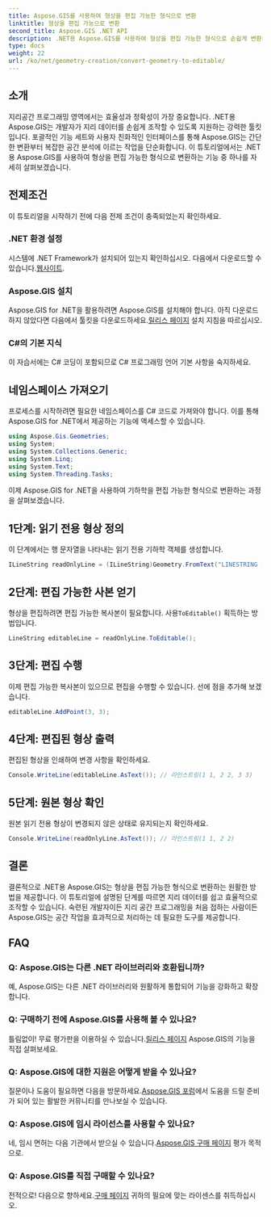 ```yaml
---
title: Aspose.GIS를 사용하여 형상을 편집 가능한 형식으로 변환
linktitle: 형상을 편집 가능으로 변환
second_title: Aspose.GIS .NET API
description: .NET용 Aspose.GIS를 사용하여 형상을 편집 가능한 형식으로 손쉽게 변환하는 방법을 알아보세요. 이 단계별 튜토리얼을 살펴보세요.
type: docs
weight: 22
url: /ko/net/geometry-creation/convert-geometry-to-editable/
---
```

## 소개
지리공간 프로그래밍 영역에서는 효율성과 정확성이 가장 중요합니다. .NET용 Aspose.GIS는 개발자가 지리 데이터를 손쉽게 조작할 수 있도록 지원하는 강력한 툴킷입니다. 포괄적인 기능 세트와 사용자 친화적인 인터페이스를 통해 Aspose.GIS는 간단한 변환부터 복잡한 공간 분석에 이르는 작업을 단순화합니다. 이 튜토리얼에서는 .NET용 Aspose.GIS를 사용하여 형상을 편집 가능한 형식으로 변환하는 기능 중 하나를 자세히 살펴보겠습니다.
## 전제조건
이 튜토리얼을 시작하기 전에 다음 전제 조건이 충족되었는지 확인하세요.
### .NET 환경 설정
 시스템에 .NET Framework가 설치되어 있는지 확인하십시오. 다음에서 다운로드할 수 있습니다.[웹사이트](https://dotnet.microsoft.com/download).
### Aspose.GIS 설치
 Aspose.GIS for .NET을 활용하려면 Aspose.GIS를 설치해야 합니다. 아직 다운로드하지 않았다면 다음에서 툴킷을 다운로드하세요.[릴리스 페이지](https://releases.aspose.com/gis/net/) 설치 지침을 따르십시오.
### C#의 기본 지식
이 자습서에는 C# 코딩이 포함되므로 C# 프로그래밍 언어 기본 사항을 숙지하세요.

## 네임스페이스 가져오기
프로세스를 시작하려면 필요한 네임스페이스를 C# 코드로 가져와야 합니다. 이를 통해 Aspose.GIS for .NET에서 제공하는 기능에 액세스할 수 있습니다.

```csharp
using Aspose.Gis.Geometries;
using System;
using System.Collections.Generic;
using System.Linq;
using System.Text;
using System.Threading.Tasks;
```

이제 Aspose.GIS for .NET을 사용하여 기하학을 편집 가능한 형식으로 변환하는 과정을 살펴보겠습니다.
## 1단계: 읽기 전용 형상 정의
이 단계에서는 행 문자열을 나타내는 읽기 전용 기하학 객체를 생성합니다.
```csharp
ILineString readOnlyLine = (ILineString)Geometry.FromText("LINESTRING (1 1, 2 2)");
```
## 2단계: 편집 가능한 사본 얻기
 형상을 편집하려면 편집 가능한 복사본이 필요합니다. 사용`ToEditable()` 획득하는 방법입니다.
```csharp
LineString editableLine = readOnlyLine.ToEditable();
```
## 3단계: 편집 수행
이제 편집 가능한 복사본이 있으므로 편집을 수행할 수 있습니다. 선에 점을 추가해 보겠습니다.
```csharp
editableLine.AddPoint(3, 3);
```
## 4단계: 편집된 형상 출력
편집된 형상을 인쇄하여 변경 사항을 확인하세요.
```csharp
Console.WriteLine(editableLine.AsText()); // 라인스트링(1 1, 2 2, 3 3)
```
## 5단계: 원본 형상 확인
원본 읽기 전용 형상이 변경되지 않은 상태로 유지되는지 확인하세요.
```csharp
Console.WriteLine(readOnlyLine.AsText()); // 라인스트링(1 1, 2 2)
```

## 결론
결론적으로 .NET용 Aspose.GIS는 형상을 편집 가능한 형식으로 변환하는 원활한 방법을 제공합니다. 이 튜토리얼에 설명된 단계를 따르면 지리 데이터를 쉽고 효율적으로 조작할 수 있습니다. 숙련된 개발자이든 지리 공간 프로그래밍을 처음 접하는 사람이든 Aspose.GIS는 공간 작업을 효과적으로 처리하는 데 필요한 도구를 제공합니다.
## FAQ
### Q: Aspose.GIS는 다른 .NET 라이브러리와 호환됩니까?
예, Aspose.GIS는 다른 .NET 라이브러리와 원활하게 통합되어 기능을 강화하고 확장합니다.
### Q: 구매하기 전에 Aspose.GIS를 사용해 볼 수 있나요?
 틀림없이! 무료 평가판을 이용하실 수 있습니다.[릴리스 페이지](https://releases.aspose.com/) Aspose.GIS의 기능을 직접 살펴보세요.
### Q: Aspose.GIS에 대한 지원은 어떻게 받을 수 있나요?
 질문이나 도움이 필요하면 다음을 방문하세요.[Aspose.GIS 포럼](https://forum.aspose.com/c/gis/33)에서 도움을 드릴 준비가 되어 있는 활발한 커뮤니티를 만나보실 수 있습니다.
### Q: Aspose.GIS에 임시 라이선스를 사용할 수 있나요?
 네, 임시 면허는 다음 기관에서 받으실 수 있습니다.[Aspose.GIS 구매 페이지](https://purchase.aspose.com/temporary-license/) 평가 목적으로.
### Q: Aspose.GIS를 직접 구매할 수 있나요?
 전적으로! 다음으로 향하세요.[구매 페이지](https://purchase.aspose.com/buy) 귀하의 필요에 맞는 라이센스를 취득하십시오.